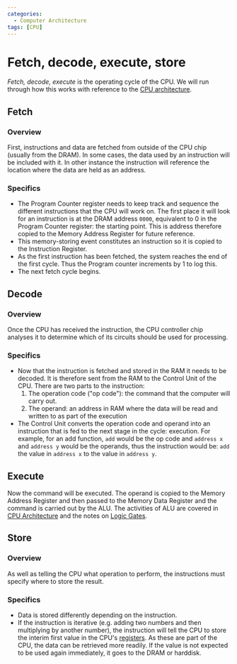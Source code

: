 ```yaml
---
categories:
  - Computer Architecture
tags: [CPU]
---
```


# Fetch, decode, execute, store

_Fetch, decode, execute_ is the operating cycle of the CPU. We will run through how this works with reference to the [CPU architecture](/Computer_Architecture/CPU/CPU_architecture.md).

## Fetch

### Overview

First, instructions and data are fetched from outside of the CPU chip (usually from the DRAM). In some cases, the data used by an instruction will be included with it. In other instance the instruction will reference the location where the data are held as an address.

### Specifics

- The Program Counter register needs to keep track and sequence the different instructions that the CPU will work on. The first place it will look for an instruction is at the DRAM address `0000`, equivalent to 0 in the Program Counter register: the starting point. This is address therefore copied to the Memory Address Register for future reference.
- This memory-storing event constitutes an instruction so it is copied to the Instruction Register.
- As the first instruction has been fetched, the system reaches the end of the first cycle. Thus the Program counter increments by 1 to log this.
- The next fetch cycle begins.

## Decode

### Overview

Once the CPU has received the instruction, the CPU controller chip analyses it to determine which of its circuits should be used for processing.

### Specifics

- Now that the instruction is fetched and stored in the RAM it needs to be decoded. It is therefore sent from the RAM to the Control Unit of the CPU. There are two parts to the instruction:
  1. The operation code ("op code"): the command that the computer will carry out.
  1. The operand: an address in RAM where the data will be read and written to as part of the execution
- The Control Unit converts the operation code and operand into an instruction that is fed to the next stage in the cycle: execution. For example, for an add function, `add` would be the op code and `address x` and `address y` would be the operands, thus the instruction would be: `add` the value in `address x` to the value in `address y`.

## Execute

Now the command will be executed. The operand is copied to the Memory Address Register and then passed to the Memory Data Register and the command is carried out by the ALU.
The activities of ALU are covered in [CPU Architecture](/Computer_Architecture/CPU/CPU_architecture.md#arithmetic-logic-unit) and the notes on [Logic Gates](/Electronics_and_Hardware/Digital_circuits/Logic_gates.md).

## Store

### Overview

As well as telling the CPU what operation to perform, the instructions must specify where to store the result.

### Specifics

- Data is stored differently depending on the instruction.
- If the instruction is iterative (e.g. adding two numbers and then multiplying by another number), the instruction will tell the CPU to store the interim first value in the CPU's [registers](/Computer_Architecture/CPU/CPU_architecture.md#registers). As these are part of the CPU, the data can be retrieved more readily. If the value is not expected to be used again immediately, it goes to the DRAM or harddisk.
